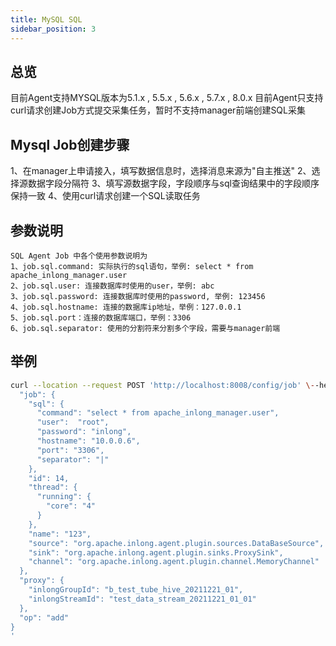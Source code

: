 ```yaml
---
title: MySQL SQL
sidebar_position: 3
---
```


## 总览
目前Agent支持MYSQL版本为5.1.x , 5.5.x , 5.6.x , 5.7.x , 8.0.x
目前Agent只支持curl请求创建Job方式提交采集任务，暂时不支持manager前端创建SQL采集


## Mysql Job创建步骤

1、在manager上申请接入，填写数据信息时，选择消息来源为"自主推送"
2、选择源数据字段分隔符
3、填写源数据字段，字段顺序与sql查询结果中的字段顺序保持一致
4、使用curl请求创建一个SQL读取任务

## 参数说明

```
SQL Agent Job 中各个使用参数说明为
1、job.sql.command: 实际执行的sql语句，举例: select * from apache_inlong_manager.user
2、job.sql.user: 连接数据库时使用的user，举例: abc
3、job.sql.password: 连接数据库时使用的password, 举例: 123456
4、job.sql.hostname: 连接的数据库ip地址，举例：127.0.0.1
5、job.sql.port：连接的数据库端口，举例：3306
6、job.sql.separator: 使用的分割符来分割多个字段，需要与manager前端
```

## 举例

```bash
curl --location --request POST 'http://localhost:8008/config/job' \--header 'Content-Type: application/json' \--data '{
  "job": {
    "sql": {
      "command": "select * from apache_inlong_manager.user",
      "user":  "root",
      "password": "inlong",
      "hostname": "10.0.0.6",
      "port": "3306",
      "separator": "|"
    },
    "id": 14,
    "thread": {
      "running": {
        "core": "4"
      }
    },
    "name": "123",
    "source": "org.apache.inlong.agent.plugin.sources.DataBaseSource",
    "sink": "org.apache.inlong.agent.plugin.sinks.ProxySink",
    "channel": "org.apache.inlong.agent.plugin.channel.MemoryChannel"
  },
  "proxy": {
    "inlongGroupId": "b_test_tube_hive_20211221_01",
    "inlongStreamId": "test_data_stream_20211221_01_01"
  },
  "op": "add"
}
'
```